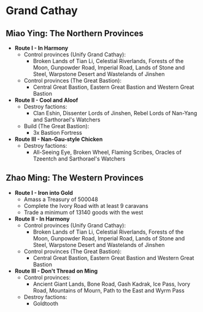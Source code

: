 # Grand Cathay

## Miao Ying: The Northern Provinces

* **Route I - In Harmony**
    * Control provinces (Unify Grand Cathay):
        * Broken Lands of Tian Li, Celestial Riverlands, Forests of the Moon, Gunpowder Road, Imperial Road, Lands of 
        Stone and Steel, Warpstone Desert and Wastelands of Jinshen
    * Control provinces (The Great Bastion):
        * Central Great Bastion, Eastern Great Bastion and Western Great Bastion
* **Route II - Cool and Aloof**
    * Destroy factions:
        * Clan Eshin, Dissenter Lords of Jinshen, Rebel Lords of Nan-Yang and Sarthorael's Watchers
    * Build (The Great Bastion):
        * 3x Bastion Fortress
* **Route III - Nan-Gau-style Chicken**
    * Destroy factions:
        *  All-Seeing Eye, Broken Wheel, Flaming Scribes, Oracles of Tzeentch and Sarthorael's Watchers

## Zhao Ming: The Western Provinces

* **Route I - Iron into Gold**
    * Amass a Treasury of 500048
    * Complete the Ivory Road with at least 9 caravans
    * Trade a minimum of 13140 goods with the west
* **Route II - In Harmony**
    * Control provinces (Unify Grand Cathay):
        * Broken Lands of Tian Li, Celestial Riverlands, Forests of the Moon, Gunpowder Road, Imperial Road, Lands of 
        Stone and Steel, Warpstone Desert and Wastelands of Jinshen
    * Control provinces (The Great Bastion):
        * Central Great Bastion, Eastern Great Bastion and Western Great Bastion
* **Route III - Don't Thread on Ming**
    * Control provinces:
        * Ancient Giant Lands, Bone Road, Gash Kadrak, Ice Pass, Ivory Road, Mountains of Mourn, Path to the East and
        Wyrm Pass
    * Destroy factions:
        * Goldtooth